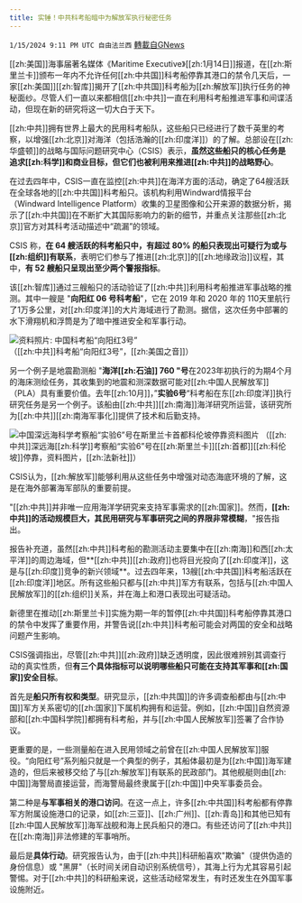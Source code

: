 ```yaml
---
title: 实锤！中共科考船暗中为解放军执行秘密任务
---
```

`1/15/2024 9:11 PM UTC 自由法兰西` [轉載自GNews](https://gnews.org/articles/2222274)

[[zh:美国]]海事届著名媒体《Maritime Executive》[[zh:1月14日]]报道，在[[zh:斯里兰卡]]颁布一年内不允许任何[[zh:中共国]]科考船停靠其港口的禁令几天后，一家[[zh:美国]][[zh:智库]]揭开了[[zh:中共国]]科考船为[[zh:解放军]]执行任务的神秘面纱。尽管人们一直以来都相信[[zh:中共]]一直在利用科考船推进军事和间谍活动，但现在新的研究将这一切大白于天下。 

  

[[zh:中共]]拥有世界上最大的民用科考船队，这些船只已经进行了数千英里的考察，以增强[[zh:北京]]对海洋（包括浩瀚的[[zh:印度洋]]）的了解。总部设在[[zh:华盛顿]]的战略与国际问题研究中心（CSIS）表示，**虽然这些船只的核心任务是追求[[zh:科学]]和商业目标，但它们也被利用来推进[[zh:中共]]的战略野心**。

  

在过去四年中，CSIS一直在监控[[zh:中共]]在海洋方面的活动，确定了64艘活跃在全球各地的[[zh:中共国]]科考船只。该机构利用Windward情报平台（Windward Intelligence Platform）收集的卫星图像和公开来源的数据分析，揭示了[[zh:中共国]]在不断扩大其国际影响力的新的细节，并重点关注那些[[zh:北京]]官方对其科考活动描述中“疏漏”的领域。

  

CSIS 称，**在 64 艘活跃的科考船只中，有超过 80% 的船只表现出可疑行为或与[[zh:组织]]有联系**，表明它们参与了推进[[zh:北京]]的[[zh:地缘政治]]议程，其中，**有 52 艘船只呈现出至少两个警报指标**。

  

该[[zh:智库]]通过三艘船只的活动验证了[[zh:中共]]利用科考船推进军事战略的推测。其中一艘是 "**向阳红 06 号科考船**"，它在 2019 年和 2020 年的 110天里航行了1万多公里，对[[zh:印度洋]]的大片海域进行了勘测。据信，这次任务中部署的水下滑翔机和浮筒是为了暗中推进安全和军事行动。

![资料照片: 中国科考船“向阳红3号”](https://gdb.voanews.com/F6C6D555-95A1-4A6E-B62D-C4A19FCFC3C8_cx18_cy0_cw74_w1023_r1_s.jpg)  
                               （[[zh:中共]]科考船“向阳红3号”，[[zh:美国之音]]）

另一个例子是地震勘测船 "**海洋[[zh:石油]] 760 "号**在2023年初执行的为期4个月的海床测绘任务，其收集到的地震和测深数据可能对[[zh:中国人民解放军]]（PLA）具有重要价值。去年[[zh:10月]]，”**实验6号**“科考船在东[[zh:印度洋]]执行研究任务是另一个例子。该船由[[zh:中共]][[zh:南海]]海洋研究所运营，该研究所为[[zh:中共]][[zh:南海军事化]]提供了技术和后勤支持。

  ![中国深远海科学考察船“实验6”号在斯里兰卡首都科伦坡停靠资料图片](https://s.rfi.fr/media/display/6a8d07d2-ac9b-11ee-916c-005056bf30b7/w:980/p:16x9/Capture-2019.JPG)                                     （[[zh:中共]]深远海[[zh:科学]]考察船“实验6”号在[[zh:斯里兰卡]][[zh:首都]][[zh:科伦坡]]停靠，资料图片，[[zh:法新社]]）

CSIS认为，[[zh:解放军]]能够利用从这些任务中增强对动态海底环境的了解，这是在海外部署海军部队的重要前提。

  

"[[zh:中共]]并非唯一应用海洋学研究来支持军事需求的[[zh:国家]]。然而，**[[zh:中共]]的活动规模巨大，其民用研究与军事研究之间的界限非常模糊**，"报告指出。

  

报告补充道，虽然[[zh:中共]]科考船的勘测活动主要集中在[[zh:南海]]和西[[zh:太平洋]]的周边海域，但**[[zh:中共]][[zh:政府]]也将目光投向了[[zh:印度洋]]，这是与[[zh:印度]]竞争的新兴领域**。过去四年来，13艘[[zh:中共国]]科考船活跃在[[zh:印度洋]]地区。所有这些船只都与[[zh:中共]]军方有联系，包括与[[zh:中国人民解放军]]的[[zh:组织]]关系，并在海上和港口表现出可疑活动。

  

新德里在推动[[zh:斯里兰卡]]实施为期一年的暂停[[zh:中共国]]科考船停靠其港口的禁令中发挥了重要作用，并警告说[[zh:中共]]科考船可能会对两国的安全和战略问题产生影响。

  

CSIS强调指出，尽管[[zh:中共]][[zh:政府]]缺乏透明度，因此很难辨别其调查行动的真实性质，但**有三个具体指标可以说明哪些船只可能在支持其军事和[[zh:国家]]安全目标**。

  

首先是**船只所有权和类型**。研究显示，[[zh:中共国]]的许多调查船都由与[[zh:中国]]军方关系密切的[[zh:国家]]下属机构拥有和运营。例如，[[zh:中国]]自然资源部和[[zh:中国科学院]]都拥有科考船，并与[[zh:中国人民解放军]]签署了合作协议。

  

更重要的是，一些测量船在进入民用领域之前曾在[[zh:中国人民解放军]]服役。“向阳红号”系列船只就是一个典型的例子，其船体最初是为[[zh:中国]]海军建造的，但后来被移交给了与[[zh:解放军]]有联系的民政部门。其他舰艇则由[[zh:中国]]海警局直接运营，而海警局最终隶属于[[zh:中国]]中央军事委员会。 

  

第二种是**与军事相关的港口访问**。在这一点上，许多[[zh:中共国]]科考船都有停靠军方附属设施港口的记录，如[[zh:三亚]]、[[zh:广州]]、[[zh:青岛]]和其他已知有[[zh:中国人民解放军]]海军战舰和海上民兵船只的港口。有些还访问了[[zh:中共]]在[[zh:南海]]非法修建的军事哨所。 

  

最后是**具体行动**。研究报告认为，由于[[zh:中共]]科研船喜欢"欺骗"（提供伪造的身份信息）或 "黑屏"（长时间关闭自动识别系统信号），其海上行为尤其容易引起警惕。对于[[zh:中共]]的科研船来说，这些活动经常发生，有时还发生在外国军事设施附近。

  

